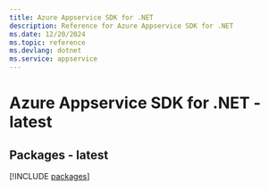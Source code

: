 ```yaml
---
title: Azure Appservice SDK for .NET
description: Reference for Azure Appservice SDK for .NET
ms.date: 12/20/2024
ms.topic: reference
ms.devlang: dotnet
ms.service: appservice
---
```

# Azure Appservice SDK for .NET - latest
## Packages - latest
[!INCLUDE [packages](appservice-index.md)]